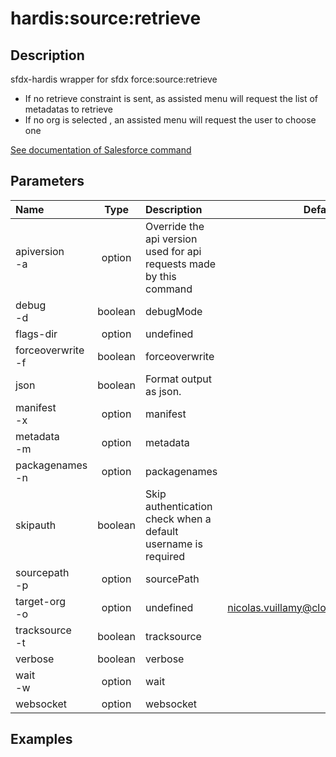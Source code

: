 <!-- This file has been generated with command 'sf hardis:doc:plugin:generate'. Please do not update it manually or it may be overwritten -->
# hardis:source:retrieve

## Description

sfdx-hardis wrapper for sfdx force:source:retrieve

- If no retrieve constraint is sent, as assisted menu will request the list of metadatas to retrieve
- If no org is selected , an assisted menu will request the user to choose one

[See documentation of Salesforce command](https://developer.salesforce.com/docs/atlas.en-us.sfdx_cli_reference.meta/sfdx_cli_reference/cli_reference_force_source.htm#cli_reference_force_source_retrieve)


## Parameters

|Name|Type|Description|Default|Required|Options|
|:---|:--:|:----------|:-----:|:------:|:-----:|
|apiversion<br/>-a|option|Override the api version used for api requests made by this command||||
|debug<br/>-d|boolean|debugMode||||
|flags-dir|option|undefined||||
|forceoverwrite<br/>-f|boolean|forceoverwrite||||
|json|boolean|Format output as json.||||
|manifest<br/>-x|option|manifest||||
|metadata<br/>-m|option|metadata||||
|packagenames<br/>-n|option|packagenames||||
|skipauth|boolean|Skip authentication check when a default username is required||||
|sourcepath<br/>-p|option|sourcePath||||
|target-org<br/>-o|option|undefined|nicolas.vuillamy@cloudity.com.playnico|||
|tracksource<br/>-t|boolean|tracksource||||
|verbose|boolean|verbose||||
|wait<br/>-w|option|wait||||
|websocket|option|websocket||||

## Examples


